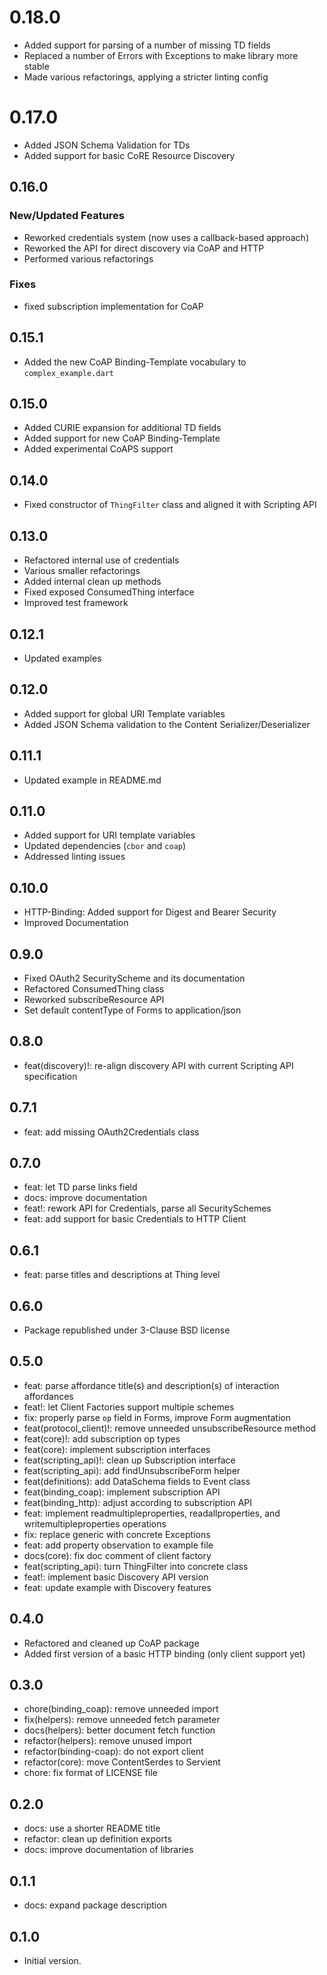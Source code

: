 # 0.18.0

- Added support for parsing of a number of missing TD fields
- Replaced a number of Errors with Exceptions to make library more stable
- Made various refactorings, applying a stricter linting config

# 0.17.0

- Added JSON Schema Validation for TDs
- Added support for basic CoRE Resource Discovery

## 0.16.0

### New/Updated Features

- Reworked credentials system (now uses a callback-based approach)
- Reworked the API for direct discovery via CoAP and HTTP
- Performed various refactorings

### Fixes

- fixed subscription implementation for CoAP

## 0.15.1

- Added the new CoAP Binding-Template vocabulary to `complex_example.dart`

## 0.15.0

- Added CURIE expansion for additional TD fields
- Added support for new CoAP Binding-Template
- Added experimental CoAPS support

## 0.14.0

- Fixed constructor of `ThingFilter` class and aligned it with Scripting API

## 0.13.0

- Refactored internal use of credentials
- Various smaller refactorings
- Added internal clean up methods
- Fixed exposed ConsumedThing interface
- Improved test framework

## 0.12.1

- Updated examples

## 0.12.0

- Added support for global URI Template variables
- Added JSON Schema validation to the Content Serializer/Deserializer

## 0.11.1

- Updated example in README.md

## 0.11.0

- Added support for URI template variables
- Updated dependencies (`cbor` and `coap`)
- Addressed linting issues

## 0.10.0

- HTTP-Binding: Added support for Digest and Bearer Security
- Improved Documentation

## 0.9.0

- Fixed OAuth2 SecurityScheme and its documentation
- Refactored ConsumedThing class
- Reworked subscribeResource API
- Set default contentType of Forms to application/json

## 0.8.0

- feat(discovery)!: re-align discovery API with current Scripting API specification

## 0.7.1

- feat: add missing OAuth2Credentials class

## 0.7.0

- feat: let TD parse links field
- docs: improve documentation
- feat!: rework API for Credentials, parse all SecuritySchemes
- feat: add support for basic Credentials to HTTP Client

## 0.6.1

- feat: parse titles and descriptions at Thing level

## 0.6.0

- Package republished under 3-Clause BSD license

## 0.5.0

- feat: parse affordance title(s) and description(s) of interaction affordances
- feat!: let Client Factories support multiple schemes
- fix: properly parse `op` field in Forms, improve Form augmentation
- feat(protocol_client)!: remove unneeded unsubscribeResource method
- feat(core)!: add subscription op types
- feat(core): implement subscription interfaces
- feat(scripting_api)!: clean up Subscription interface
- feat(scripting_api): add findUnsubscribeForm helper
- feat(definitions): add DataSchema fields to Event class
- feat(binding_coap): implement subscription API
- feat(binding_http): adjust according to subscription API
- feat: implement readmultipleproperties, readallproperties, and writemultipleproperties operations
- fix: replace generic with concrete Exceptions
- feat: add property observation to example file
- docs(core): fix doc comment of client factory
- feat(scripting_api): turn ThingFilter into concrete class
- feat!: implement basic Discovery API version
- feat: update example with Discovery features

## 0.4.0

- Refactored and cleaned up CoAP package
- Added first version of a basic HTTP binding (only client support yet)

## 0.3.0

- chore(binding_coap): remove unneeded import
- fix(helpers): remove unneeded fetch parameter
- docs(helpers): better document fetch function
- refactor(helpers): remove unused import
- refactor(binding-coap): do not export client
- refactor(core): move ContentSerdes to Servient
- chore: fix format of LICENSE file

## 0.2.0

- docs: use a shorter README title
- refactor: clean up definition exports
- docs: improve documentation of libraries

## 0.1.1

- docs: expand package description

## 0.1.0

- Initial version.
